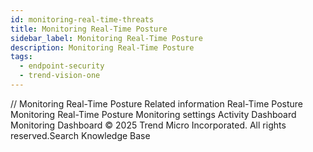 ```yaml
---
id: monitoring-real-time-threats
title: Monitoring Real-Time Posture
sidebar_label: Monitoring Real-Time Posture
description: Monitoring Real-Time Posture
tags:
  - endpoint-security
  - trend-vision-one
---
```


/*<![CDATA[*/ $('#title').html($('meta[name=map-description]').attr('content')); /*]]>*/ Monitoring Real-Time Posture Related information Real-Time Posture Monitoring Real-Time Posture Monitoring settings Activity Dashboard Monitoring Dashboard © 2025 Trend Micro Incorporated. All rights reserved.Search Knowledge Base